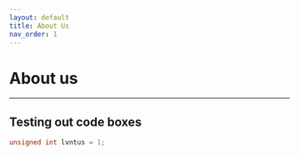 ```yaml
---
layout: default
title: About Us
nav_order: 1
---
```


# About us

---

## Testing out code boxes

```c
unsigned int lvntus = 1;
```

